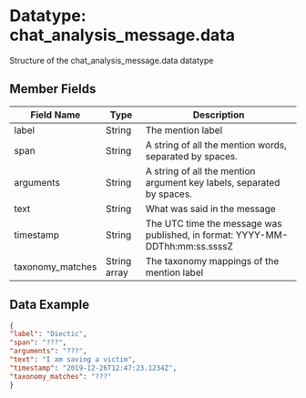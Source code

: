 # Datatype: chat_analysis_message.data 

Structure of the chat_analysis_message.data datatype


## Member Fields

| Field Name | Type | Description
| --- | --- | --- |
| label | String | The mention label
| span | String | A string of all the mention words, separated by spaces.
| arguments | String | A string of all the mention argument key labels, separated by spaces.
| text | String | What was said in the message
| timestamp | String | The UTC time the message was published, in format: YYYY-MM-DDThh:mm:ss.ssssZ
| taxonomy_matches | String array | The taxonomy mappings of the mention label 


## Data Example
```json
{
"label": "Diectic",
"span": "???",
"arguments": "???",
"text": "I am saving a victim",
"timestamp": "2019-12-26T12:47:23.1234Z",
"taxonomy_matches": "???"
}
```
